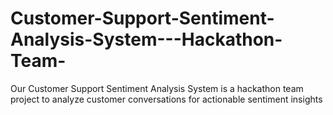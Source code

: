 # Customer-Support-Sentiment-Analysis-System---Hackathon-Team-
Our Customer Support Sentiment Analysis System is a hackathon team project to analyze customer conversations for actionable sentiment insights
